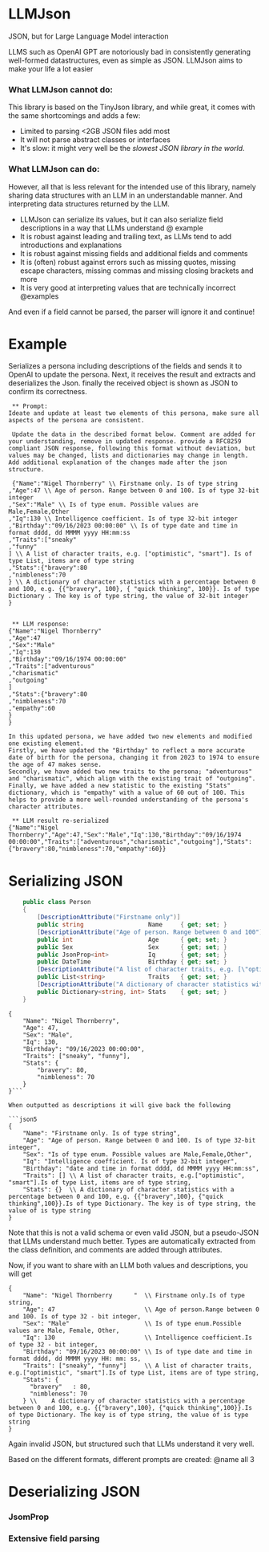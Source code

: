 # LLMJson

JSON, but for Large Language Model interaction

LLMS such as OpenAI GPT are  notoriously bad in consistently generating well-formed datastructures, even as simple as JSON. LLMJson aims to make your life a lot easier

### What LLMJson cannot do:
This library is based on the TinyJson library, and while great, it comes with the same shortcomings and adds a few:

- Limited to parsing <2GB JSON files add most
- It will not parse abstract classes or interfaces 
- It's slow: it might very well be the *slowest JSON library in the world*.

### What LLMJson can do:
However, all that is less relevant for the intended use of this library, namely sharing data structures with an LLM in an understandable manner. And interpreting data structures returned by the LLM.
- LLMJson can serialize its values, but it can also serialize field descriptions in a way that LLMs understand
@ example
- It is robust against leading and trailing text, as LLMs tend to add introductions and explanations
- It is robust against missing fields and additional fields and comments
- It is (often) robust against errors such as missing quotes,   missing escape characters,  missing commas and  missing closing brackets and more
- It is very good at interpreting values that are technically incorrect @examples

And even if a field cannot be parsed, the parser will ignore it and continue!

# Example
Serializes a persona including descriptions of the fields and sends it to OpenAI to update the persona. Next, it receives the result and extracts and deserializes the Json. finally the received object is shown as JSON to confirm its correctness.

```json5
 ** Prompt:
Ideate and update at least two elements of this persona, make sure all aspects of the persona are consistent.

 Update the data in the described format below. Comment are added for your understanding, remove in updated response. provide a RFC8259 compliant JSON response, following this format without deviation, but values may be changed, lists and dictionaries may change in length. Add additional explanation of the changes made after the json structure.

 {"Name":"Nigel Thornberry" \\ Firstname only. Is of type string
,"Age":47 \\ Age of person. Range between 0 and 100. Is of type 32-bit integer
,"Sex":"Male" \\ Is of type enum. Possible values are Male,Female,Other
,"Iq":130 \\ Intelligence coefficient. Is of type 32-bit integer
,"Birthday":"09/16/2023 00:00:00" \\ Is of type date and time in format dddd, dd MMMM yyyy HH:mm:ss
,"Traits":["sneaky"
,"funny"
] \\ A list of character traits, e.g. ["optimistic", "smart"]. Is of type List, items are of type string
,"Stats":{"bravery":80
,"nimbleness":70
} \\ A dictionary of character statistics with a percentage between 0 and 100, e.g. {{"bravery", 100}, { "quick thinking", 100}}. Is of type Dictionary . The key is of type string, the value of 32-bit integer
}


 ** LLM response:
{"Name":"Nigel Thornberry"
,"Age":47
,"Sex":"Male"
,"Iq":130
,"Birthday":"09/16/1974 00:00:00"
,"Traits":["adventurous"
,"charismatic"
,"outgoing"
]
,"Stats":{"bravery":80
,"nimbleness":70
,"empathy":60
}
}

In this updated persona, we have added two new elements and modified one existing element.
Firstly, we have updated the "Birthday" to reflect a more accurate date of birth for the persona, changing it from 2023 to 1974 to ensure the age of 47 makes sense.
Secondly, we have added two new traits to the persona; "adventurous" and "charismatic", which align with the existing trait of "outgoing".
Finally, we have added a new statistic to the existing "Stats" dictionary, which is "empathy" with a value of 60 out of 100. This helps to provide a more well-rounded understanding of the persona's character attributes.

 ** LLM result re-serialized
{"Name":"Nigel Thornberry","Age":47,"Sex":"Male","Iq":130,"Birthday":"09/16/1974 00:00:00","Traits":["adventurous","charismatic","outgoing"],"Stats":{"bravery":80,"nimbleness":70,"empathy":60}}
```

# Serializing JSON

```cs
    public class Person
    {
        [DescriptionAttribute("Firstname only")]
        public string                  Name     { get; set; }
        [DescriptionAttribute("Age of person. Range between 0 and 100")]
        public int                     Age      { get; set; }
        public Sex                     Sex      { get; set; }
        public JsonProp<int>           Iq       { get; set; }
        public DateTime                Birthday { get; set; }
        [DescriptionAttribute("A list of character traits, e.g. [\"optimistic\", \"smart\"]")]
        public List<string>            Traits   { get; set; }
        [DescriptionAttribute("A dictionary of character statistics with a percentage between 0 and 100, e.g. {{\"bravery\", 100}, { \"quick thinking\", 100}}")]
        public Dictionary<string, int> Stats    { get; set; }
    }
```

```json5
{
	"Name": "Nigel Thornberry",
	"Age": 47,
	"Sex": "Male",
	"Iq": 130,
	"Birthday": "09/16/2023 00:00:00",
	"Traits": ["sneaky", "funny"],
	"Stats": {
		"bravery": 80,
		"nimbleness": 70
	}
}```

When outputted as descriptions it will give back the following

```json5
{
	"Name": "Firstname only. Is of type string",
	"Age": "Age of person. Range between 0 and 100. Is of type 32-bit integer",
	"Sex": "Is of type enum. Possible values are Male,Female,Other",
	"Iq": "Intelligence coefficient. Is of type 32-bit integer",
	"Birthday": "date and time in format dddd, dd MMMM yyyy HH:mm:ss",
	"Traits": [] \\ A list of character traits, e.g.["optimistic", "smart"].Is of type List, items are of type string,
	"Stats": {}  \\	A dictionary of character statistics with a percentage between 0 and 100, e.g. {{"bravery",100}, {"quick thinking",100}}.Is of type Dictionary. The key is of type string, the value of is type string
}
```

Note that this is not a valid schema or even valid JSON, but a pseudo-JSON that LLMs understand much better. Types are automatically extracted from the class definition, and comments are added through attributes.

Now, if you want to share with an LLM both values and descriptions, you will get

```json5
{
	"Name": "Nigel Thornberry      "  \\ Firstname only.Is of type string,
	"Age": 47                         \\ Age of person.Range between 0 and 100. Is of type 32 - bit integer,
	"Sex": "Male"                     \\ Is of type enum.Possible values are Male, Female, Other,
	"Iq": 130                         \\ Intelligence coefficient.Is of type 32 - bit integer,
	"Birthday": "09/16/2023 00:00:00" \\ Is of type date and time in format dddd, dd MMMM yyyy HH: mm: ss,
	"Traits": ["sneaky", "funny"]     \\ A list of character traits, e.g.["optimistic", "smart"].Is of type List, items are of type string,
	"Stats": {
	  "bravery"   : 80,
	  "nimbleness": 70
	} \\	A dictionary of character statistics with a percentage between 0 and 100, e.g. {{"bravery",100}, {"quick thinking",100}}.Is of type Dictionary. The key is of type string, the value of is type string
}
```

Again invalid JSON, but structured such that LLMs understand it very well.

Based on the different formats, different prompts are created:
@name all 3


# Deserializing JSON

### JsomProp

### Extensive field parsing